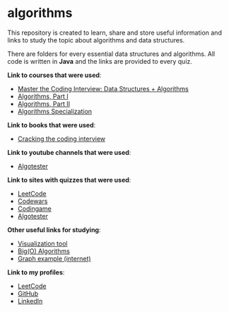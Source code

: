 # algorithms
This repository is created to learn, share and store useful information and links to study the topic about algorithms and data structures.

There are folders for every essential data structures and algorithms. All code is written in **Java** and the links are provided to every quiz.


**Link to courses that were used**:
- [Master the Coding Interview: Data Structures + Algorithms](https://www.udemy.com/course/master-the-coding-interview-data-structures-algorithms/
  )
- [Algorithms, Part I](https://www.coursera.org/learn/algorithms-part1)
- [Algorithms, Part II](https://www.coursera.org/learn/algorithms-part2)
- [Algorithms Specialization](https://www.coursera.org/specializations/algorithms?)

**Link to books that were used**:
- [Cracking the coding interview ](https://www.amazon.com/Cracking-Coding-Interview-Programming-Questions/dp/0984782850)

**Link to youtube channels that were used**:
- [Algotester](https://www.youtube.com/channel/UCbWUQ3uIHWCkAED4ELOd1-Q)

**Link to sites with quizzes that were used**:
- [LeetCode](https://leetcode.com/)
- [Codewars](https://www.codewars.com/dashboard)
- [Codingame](https://www.codingame.com/)
- [Algotester](https://algotester.com/)

**Other useful links for studying**:
- [Visualization tool](https://visualgo.net/en/bst)
- [Big(O) Algorithms](https://www.bigocheatsheet.com/)
- [Graph example (internet)](https://internet-map.net/)

**Link to my profiles**:
- [LeetCode](https://leetcode.com/vhutor/)
- [GitHub](https://github.com/vhutor)
- [LinkedIn](https://www.linkedin.com/in/valeriia-hutor/)